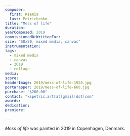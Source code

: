 ```yaml
---
composer:
  first: Ksenia
  last: Petrichenko
title: "Mess of life"
duration:
yearComposed: 2019
commissionedOrWrittenFor:
size: "50x50, mixed media, canvas"
instrumentation:
tags:
  - mixed media
  - canvas
  - 2019
  - collage
media:
score:
headerImage: 2019/mess-of-life-1920.jpg
portWrapper: 2019/mess-of-life-660.jpg
purchase: "$200.00"
contact: "kspetric.art[at]gmail[dot]com"
awards:
dedication:
premiere:

---
```

*Mess of life* was painted in 2019 in Copenhagen, Denmark.
<br><Br>
